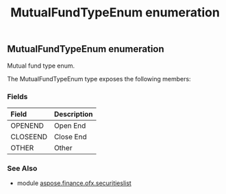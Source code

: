 ﻿---
title: MutualFundTypeEnum enumeration
second_title: Aspose.Finance for Python via .NET API References
description: 
type: docs
weight: 200
url: /python-net/aspose.finance.ofx.securitieslist/mutualfundtypeenum/
is_root: false
---

## MutualFundTypeEnum enumeration

Mutual fund type enum.



The MutualFundTypeEnum type exposes the following members:

### Fields
| Field | Description |
| :- | :- |
| OPENEND | Open End |
| CLOSEEND | Close End |
| OTHER | Other |


### See Also

* module [aspose.finance.ofx.securitieslist](../)

